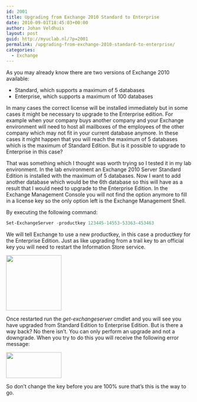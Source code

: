 ```yaml
---
id: 2001
title: Upgrading from Exchange 2010 Standard to Enterprise
date: 2010-09-01T18:45:03+00:00
author: Johan Veldhuis
layout: post
guid: http://myuclab.nl/?p=2001
permalink: /upgrading-from-exchange-2010-standard-to-enterprise/
categories:
  - Exchange
---
```

As you may already know there are two versions of Exchange 2010 available:

  * Standard, which supports a maximum of 5 databases
  * Enterprise, which supports a maximum of 100 databases

In many cases the correct license will be installed immediately but in some cases it might be necessary to upgrade to the Enterprise edition. For example when your company buys another company and your Exchange environment will need to host all mailboxes of the employees of the other company which may not fit in your current database anymore. In these cases it might happen that you will reach the maximum of 5 databases which is the maximum of Standard Edition. But is it possible to upgrade to Enterprise in this case?

That was something which I thought was worth trying so I tested it in my lab environment. In the lab environment an Exchange 2010 Server Standard Edition is installed with the maximum of 5 databases. Now I want to add another database which would be the 6th database so this will have as a result that I would need to upgrade to the Enterprise Edition. In the Exchange Management Console you will not find the option anymore to fill in a license key so the only option left is the Exchange Management Shell.

By executing the following command:

```PowerShell
Set-ExchangeServer -productkey 123445-14553-53363-453463
```

We will tell Exchange to use a new productkey, in this case a productkey for the Enterprise Edition. Just as like upgrading from a trail key to an official key you will need to restart the Information Store service.

[<img title="Exchange productkey" src="https://i1.wp.com/myuclab.nl/wp-content/uploads/2010/08/Exchange-License-150x150.jpg?resize=150%2C150" alt="" width="150" height="150" data-recalc-dims="1" />](https://i2.wp.com/myuclab.nl/wp-content/uploads/2010/08/Exchange-License.jpg)

Once restarted run the _get-exchangeserver_ cmdlet and you will see you have upgraded from Standard Edition to Enterprise Edition. But is there a way back? No there isn&#8217;t. You can only perform an upgrade and not a downgrade. When you try to do this you will receive the following error message:

[<img title="Exchange productkey" src="https://i0.wp.com/myuclab.nl/wp-content/uploads/2010/08/exchange-license-2-150x70.jpg?resize=150%2C70" alt="" width="150" height="70" data-recalc-dims="1" />](https://i1.wp.com/myuclab.nl/wp-content/uploads/2010/08/exchange-license-2.jpg)

So don&#8217;t change the key before you are 100% sure that&#8217;s this is the way to go.